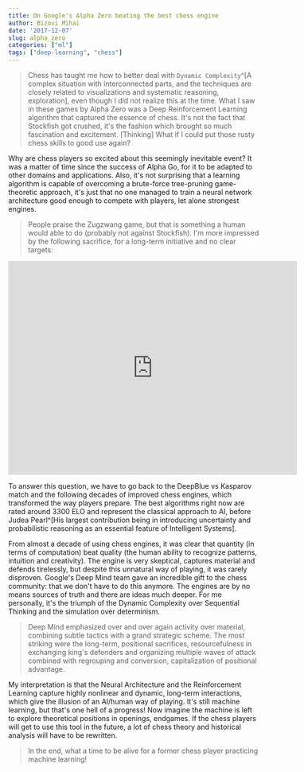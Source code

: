 ```yaml
---
title: On Google's Alpha Zero beating the best chess engine
author: Bizovi Mihai
date: '2017-12-07'
slug: alpha_zero
categories: ["ml"]
tags: ["deep-learning", "chess"]
---
```


> Chess has taught me how to better deal with `Dynamic Complexity`^[A complex situation with interconnected parts, and the techniques are closely related to visualizations and systematic reasoning, exploration], even though I did not realize this at the time. What I saw in these games by Alpha Zero was a Deep Reinforcement Learning algorithm that captured the essence of chess. It's not the fact that Stockfish got crushed, it's the fashion which brought so much fascination and excitement. [Thinking] What if I could put those rusty chess skills to good use again? 

Why are chess players so excited about this seemingly inevitable event? It was a matter of time since the success of Alpha Go, for it to be adapted to other domains and applications. Also, it's not surprising that a learning algorithm is capable of overcoming a brute-force tree-pruning game-theoretic approach, it's just that no one managed to train a neural network architecture good enough to compete with players, let alone strongest engines. 



> People praise the Zugzwang game, but that is something a human would able to do (probably not against Stockfish). I'm more impressed by the following sacrifice, for a long-term initiative and no clear targets:
<iframe allowfullscreen src="https://chess24.com/en/embed-custom-tournament/condensed/alphazero-vs-stockfish/1/1/10" width="580" height="430" frameborder="0" style="margin:0; padding:0;"></iframe>
                

To answer this question, we have to go back to the DeepBlue vs Kasparov match and the following decades of improved chess engines, which transformed the way players prepare. The best algorithms right now are rated around 3300 ELO and represent the classical approach to AI, before Judea Pearl^[His largest contribution being in introducing uncertainty and probabilistic reasoning as an essential feature of Intelligent Systems]. 


From almost a decade of using chess engines, it was clear that quantity (in terms of computation) beat quality (the human ability to recognize patterns, intuition and creativity). The engine is very skeptical, captures material and defends tirelessly, but despite this unnatural way of playing, it was rarely disproven. Google's Deep Mind team gave an incredible gift to the chess community: that we don't have to do this anymore. The engines are by no means sources of truth and there are ideas much deeper. For me personally, it's the triumph of the Dynamic Complexity over Sequential Thinking and the simulation over determinism. 


> Deep Mind emphasized over and over again activity over material, combining subtle tactics with a grand strategic scheme. The most striking were the long-term, positional sacrifices, resourcefulness in exchanging king's defenders and organizing multiple waves of attack combined with regrouping and conversion, capitalization of positional advantage. 

My interpretation is that the Neural Architecture and the Reinforcement Learning capture highly nonlinear and dynamic, long-term interactions, which give the illusion of an AI/human way of playing. It's still machine learning, but that's one hell of a progress! Now imagine the machine is left to explore theoretical positions in openings, endgames. If the chess players will get to use this tool in the future, a lot of chess theory and historical analysis will have to be rewritten. 

> In the end, what a time to be alive for a former chess player practicing machine learning!

